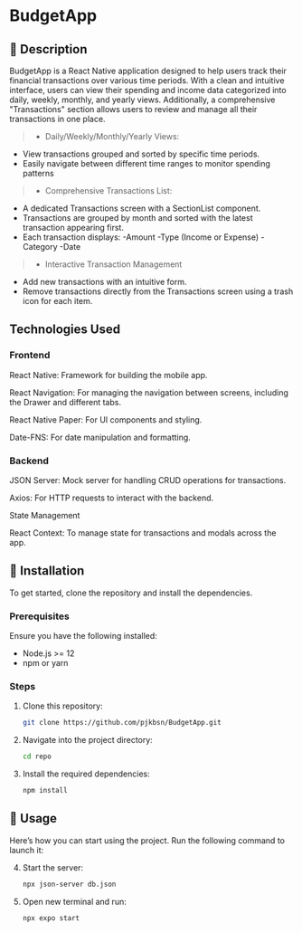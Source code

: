 # BudgetApp

## 📝 Description

BudgetApp is a React Native application designed to help users track their financial transactions over various time periods. With a clean and intuitive interface, users can view their spending and income data categorized into daily, weekly, monthly, and yearly views. Additionally, a comprehensive "Transactions" section allows users to review and manage all their transactions in one place.

> - Daily/Weekly/Monthly/Yearly Views:

- View transactions grouped and sorted by specific time periods.
- Easily navigate between different time ranges to monitor spending patterns

> - Comprehensive Transactions List:

- A dedicated Transactions screen with a SectionList component.
- Transactions are grouped by month and sorted with the latest transaction appearing first.
- Each transaction displays:
   -Amount
   -Type (Income or Expense)
   -Category
   -Date

> - Interactive Transaction Management

- Add new transactions with an intuitive form.
- Remove transactions directly from the Transactions screen using a trash icon for each item.

## Technologies Used

### Frontend

React Native: Framework for building the mobile app.

React Navigation: For managing the navigation between screens, including the Drawer and different tabs.

React Native Paper: For UI components and styling.

Date-FNS: For date manipulation and formatting.

### Backend

JSON Server: Mock server for handling CRUD operations for transactions.

Axios: For HTTP requests to interact with the backend.

State Management

React Context: To manage state for transactions and modals across the app.

## 🔧 Installation

To get started, clone the repository and install the dependencies.

### Prerequisites

Ensure you have the following installed:

- Node.js >= 12
- npm or yarn

### Steps

1. Clone this repository:
   ```bash
   git clone https://github.com/pjkbsn/BudgetApp.git
   ```
2. Navigate into the project directory:
   ```bash
   cd repo
   ```
3. Install the required dependencies:
   ```bash
   npm install
   ```

## 🚀 Usage

Here’s how you can start using the project. Run the following command to launch it:

4. Start the server:
   ```bash
   npx json-server db.json
   ```
5. Open new terminal and run:
   ```bash
   npx expo start
   ```

